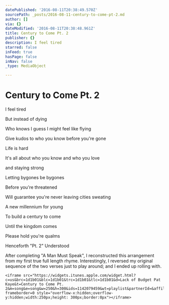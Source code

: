 ```yaml
---
datePublished: '2016-08-11T20:38:49.570Z'
sourcePath: _posts/2016-08-11-century-to-come-pt-2.md
author: []
via: {}
dateModified: '2016-08-11T20:38:48.961Z'
title: Century to Come Pt. 2
publisher: {}
description: I feel tired
starred: false
inFeed: true
hasPage: false
inNav: false
_type: MediaObject

---
```

# Century to Come Pt. 2

I feel tired

But instead of dying

Who knows I guess I might feel like flying

Give kudos to who you know before you're gone

Life is hard

It's all about who you know and who you love

and staying strong

Letting bygones be bygones

Before you're threatened

Will guarantee you're never leaving cities sweating

A new millennium for young

To build a century to come

Until the kingdom comes

Please hold you're qualms

Henceforth "Pt. 2" Understood

After completing "A Man Must Speak", I reconstructed this arrangement from my first true full length rhyme. Interestingly, I reversed my original sequence of the two verses just to play around; and I ended up rolling with.

    <iframe src="https://widgets.itunes.apple.com/widget.html?c=us&brc=1d1b01&blc=1d1b01&trc=1d1b01&tlc=1d1b01&d=Lack of Budget Pat Kaye&t=Century to Come Pt. 2&m=song&e=song&w=250&h=300&ids=1142079459&wt=playlist&partnerId=&affiliate_id=&at=&ct=" frameborder=0 style="overflow-x:hidden;overflow-y:hidden;width:250px;height: 300px;border:0px"></iframe>